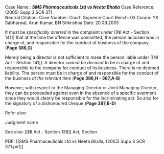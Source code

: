 Case Name : ***SMS Pharmaceuticals Ltd vs Neeta Bhalla***
Case Reference: (2005) Supp 3 SCR 371 :  
Neutral Citation:
Case Number: 
Court: Supreme Court
Bench: 03 
Coram: YK Sabharwal, Arun Kumar, BN Srikrishna
Date: 20.09.2005

It must be *specifically averred* in the complaint under [[NI Act - Section 141]] that at the time the offence was committed, the person accused was in charge of, and responsible for the conduct of business of the company.  (**Page 386,G**)

Merely being a director is not sufficient to make the person liable under [[NI Act - Section 141]]. A director *cannot be deemed* to be in charge of and responsible to the company for conduct of its business. There is no deemed liability. The person must be in charge of and responsible for the conduct of the business *at the relevant time*  (**Page 386,H - 387,A-B**)

However, with respect to the Managing Director or Joint Managing Director, they can be proceeded against even in the absence of a specific averment since they would clearly be responsible for the incriminating act. So also for the signatory of a dishonoured cheque (**Page 387,B-D**)

Refer also:

Judgment name

See also:
[[NI Act - Section 138]] 
Act, Section

PDF:
[[SMS Pharmaceuticals Ltd vs Neeta Bhalla, (2005) Supp 3 SCR 371.pdf]]